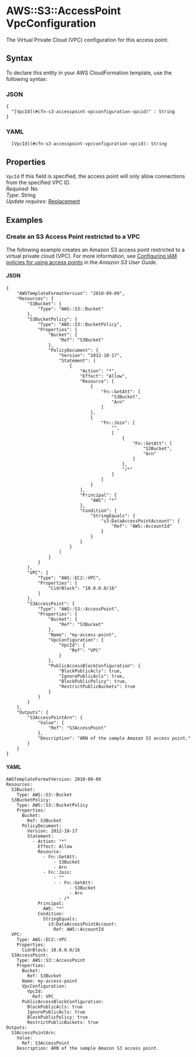 # AWS::S3::AccessPoint VpcConfiguration<a name="aws-properties-s3-accesspoint-vpcconfiguration"></a>

The Virtual Private Cloud \(VPC\) configuration for this access point\.

## Syntax<a name="aws-properties-s3-accesspoint-vpcconfiguration-syntax"></a>

To declare this entity in your AWS CloudFormation template, use the following syntax:

### JSON<a name="aws-properties-s3-accesspoint-vpcconfiguration-syntax.json"></a>

```
{
  "[VpcId](#cfn-s3-accesspoint-vpcconfiguration-vpcid)" : String
}
```

### YAML<a name="aws-properties-s3-accesspoint-vpcconfiguration-syntax.yaml"></a>

```
  [VpcId](#cfn-s3-accesspoint-vpcconfiguration-vpcid): String
```

## Properties<a name="aws-properties-s3-accesspoint-vpcconfiguration-properties"></a>

`VpcId` <a name="cfn-s3-accesspoint-vpcconfiguration-vpcid"></a>
If this field is specified, the access point will only allow connections from the specified VPC ID\.  
_Required_: No  
_Type_: String  
_Update requires_: [Replacement](https://docs.aws.amazon.com/AWSCloudFormation/latest/UserGuide/using-cfn-updating-stacks-update-behaviors.html#update-replacement)

## Examples<a name="aws-properties-s3-accesspoint-vpcconfiguration--examples"></a>

### Create an S3 Access Point restricted to a VPC<a name="aws-properties-s3-accesspoint-vpcconfiguration--examples--Create_an_S3_Access_Point_restricted_to_a_VPC"></a>

The following example creates an Amazon S3 access point restricted to a virtual private cloud \(VPC\)\. For more information, see [Configuring IAM policies for using access points](https://docs.aws.amazon.com/AmazonS3/latest/userguide/access-points-policies.html) in the _Amazon S3 User Guide_\.

#### JSON<a name="aws-properties-s3-accesspoint-vpcconfiguration--examples--Create_an_S3_Access_Point_restricted_to_a_VPC--json"></a>

```
{
    "AWSTemplateFormatVersion": "2010-09-09",
    "Resources": {
        "S3Bucket": {
            "Type": "AWS::S3::Bucket"
        },
        "S3BucketPolicy": {
            "Type": "AWS::S3::BucketPolicy",
            "Properties": {
                "Bucket": {
                    "Ref": "S3Bucket"
                },
                "PolicyDocument": {
                    "Version": "2012-10-17",
                    "Statement": [
                        {
                            "Action": "*",
                            "Effect": "Allow",
                            "Resource": [
                                {
                                    "Fn::GetAtt": [
                                        "S3Bucket",
                                        "Arn"
                                    ]
                                },
                                {
                                    "Fn::Join": [
                                        "",
                                        [
                                            {
                                                "Fn::GetAtt": [
                                                    "S3Bucket",
                                                    "Arn"
                                                ]
                                            },
                                            "/*"
                                        ]
                                    ]
                                }
                            ],
                            "Principal": {
                                "AWS": "*"
                            },
                            "Condition": {
                                "StringEquals": {
                                    "s3:DataAccessPointAccount": {
                                        "Ref": "AWS::AccountId"
                                    }
                                }
                            }
                        }
                    ]
                }
            }
        },
        "VPC": {
            "Type": "AWS::EC2::VPC",
            "Properties": {
                "CidrBlock": "10.0.0.0/16"
            }
        },
        "S3AccessPoint": {
            "Type": "AWS::S3::AccessPoint",
            "Properties": {
                "Bucket": {
                    "Ref": "S3Bucket"
                },
                "Name": "my-access-point",
                "VpcConfiguration": {
                    "VpcId": {
                        "Ref": "VPC"
                    }
                },
                "PublicAccessBlockConfiguration": {
                    "BlockPublicAcls": true,
                    "IgnorePublicAcls": true,
                    "BlockPublicPolicy": true,
                    "RestrictPublicBuckets": true
                }
            }
        }
    },
    "Outputs": {
        "S3AccessPointArn": {
            "Value": {
                "Ref": "S3AccessPoint"
            },
            "Description": "ARN of the sample Amazon S3 access point."
        }
    }
}
```

#### YAML<a name="aws-properties-s3-accesspoint-vpcconfiguration--examples--Create_an_S3_Access_Point_restricted_to_a_VPC--yaml"></a>

```
AWSTemplateFormatVersion: 2010-09-09
Resources:
  S3Bucket:
    Type: AWS::S3::Bucket
  S3BucketPolicy:
    Type: AWS::S3::BucketPolicy
    Properties:
      Bucket:
        Ref: S3Bucket
      PolicyDocument:
        Version: 2012-10-17
        Statement:
          - Action: "*"
            Effect: Allow
            Resource:
              - Fn::GetAtt:
                  - S3Bucket
                  - Arn
              - Fn::Join:
                  - ""
                  - - Fn::GetAtt:
                        - S3Bucket
                        - Arn
                    - /*
            Principal:
              AWS: "*"
            Condition:
              StringEquals:
                s3:DataAccessPointAccount:
                  Ref: AWS::AccountId
  VPC:
    Type: AWS::EC2::VPC
    Properties:
      CidrBlock: 10.0.0.0/16
  S3AccessPoint:
    Type: AWS::S3::AccessPoint
    Properties:
      Bucket:
        Ref: S3Bucket
      Name: my-access-point
      VpcConfiguration:
        VpcId:
          Ref: VPC
      PublicAccessBlockConfiguration:
        BlockPublicAcls: true
        IgnorePublicAcls: true
        BlockPublicPolicy: true
        RestrictPublicBuckets: true
Outputs:
  S3AccessPointArn:
    Value:
      Ref: S3AccessPoint
    Description: ARN of the sample Amazon S3 access point.
```
